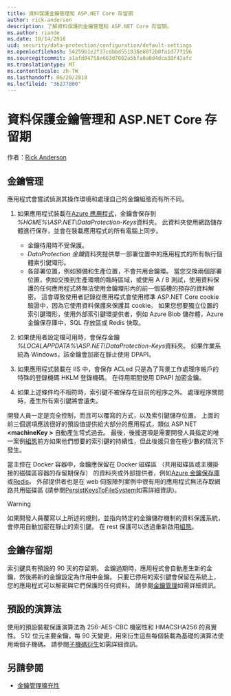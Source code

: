 ```yaml
---
title: 資料保護金鑰管理和 ASP.NET Core 存留期
author: rick-anderson
description: 了解資料保護的金鑰管理和 ASP.NET Core 存留期。
ms.author: riande
ms.date: 10/14/2016
uid: security/data-protection/configuration/default-settings
ms.openlocfilehash: 54259b1e2f37cdbbd551038e80f2b0fa1d77f196
ms.sourcegitcommit: a1afd04758e663d7062a5bfa8a0d4dca38f42afc
ms.translationtype: MT
ms.contentlocale: zh-TW
ms.lasthandoff: 06/20/2018
ms.locfileid: "36277800"
---
```

# <a name="data-protection-key-management-and-lifetime-in-aspnet-core"></a>資料保護金鑰管理和 ASP.NET Core 存留期

作者：[Rick Anderson](https://twitter.com/RickAndMSFT)

## <a name="key-management"></a>金鑰管理

應用程式會嘗試偵測其操作環境和處理自己的金鑰組態而有所不同。

1. 如果應用程式裝載在[Azure 應用程式](https://azure.microsoft.com/services/app-service/)，金鑰會保存到 *%HOME%\ASP.NET\DataProtection-Keys*資料夾。 此資料夾使用網路儲存體進行保存，並會在裝載應用程式的所有電腦上同步。
   * 金鑰待用時不受保護。
   * *DataProtection 金鑰*資料夾提供單一部署位置中的應用程式的所有執行個體索引鍵環形。
   * 各部署位置，例如預備和生產位置，不會共用金鑰環。 當您交換兩個部署位置，例如交換到生產環境的臨時區域，或使用 A / B 測試，使用資料保護的任何應用程式將無法使用金鑰環形內的前一個插槽的預存的資料解密。 這會導致使用者記錄從應用程式會使用標準 ASP.NET Core cookie 驗證中，因為它使用資料保護來保護其 cookie。 如果您想要獨立位置的索引鍵環形，使用外部索引鍵環提供者，例如 Azure Blob 儲存體，Azure 金鑰保存庫中，SQL 存放區或 Redis 快取。

1. 如果使用者設定檔可用時，會保存金鑰 *%LOCALAPPDATA%\ASP.NET\DataProtection-Keys*資料夾。 如果作業系統為 Windows，該金鑰會加密在靜止使用 DPAPI。

1. 如果應用程式裝載在 IIS 中，會保存 ACLed 只是為了背景工作處理序帳戶的特殊的登錄機碼 HKLM 登錄機碼。 在待用期間使用 DPAPI 加密金鑰。

1. 如果上述條件均不相符時，索引鍵不被保存在目前的程序之外。 處理程序關閉時，產生所有索引鍵將會遺失。

開發人員一定是完全控制，而且可以覆寫的方式，以及索引鍵儲存位置。 上面的前三個選項應該很好的預設值提供給大部分的應用程式，類似 ASP.NET  **\<machineKey >** 自動產生常式過去。 最後，後援選項是需要開發人員指定的唯一案例[組態](xref:security/data-protection/configuration/overview)前方如果他們想要的索引鍵的持續性，但此後援只會在極少數的情況下發生。

當主控在 Docker 容器中，金鑰應保留在 Docker 磁碟區 （共用磁碟區或主機掛接的磁碟區容器的存留期保存） 的資料夾或外部提供者，例如[Azure 金鑰保存庫](https://azure.microsoft.com/services/key-vault/)或[Redis](https://redis.io/)。 外部提供者也是在 web 伺服陣列案例中很有用的應用程式無法存取網路共用磁碟區 (請參閱[PersistKeysToFileSystem](xref:security/data-protection/configuration/overview#persistkeystofilesystem)如需詳細資訊)。

> [!WARNING]
> 如果開發人員覆寫以上所述的規則，並指向特定的金鑰儲存機制的資料保護系統，會停用自動加密在靜止的索引鍵。 在 rest 保護可以透過重新啟用[組態](xref:security/data-protection/configuration/overview)。

## <a name="key-lifetime"></a>金鑰存留期

索引鍵具有預設的 90 天的存留期。 金鑰過期時，應用程式會自動產生新的金鑰，然後將新的金鑰設定為作用中金鑰。 只要已停用的索引鍵會保留在系統上，您的應用程式可以解密與它們保護的任何資料。 請參閱[金鑰管理](xref:security/data-protection/implementation/key-management#key-expiration-and-rolling)如需詳細資訊。

## <a name="default-algorithms"></a>預設的演算法

使用的預設裝載保護演算法為 256-AES-CBC 機密性和 HMACSHA256 的真實性。 512 位元主要金鑰，每 90 天變更，用來衍生這些每個裝載為基礎的演算法使用兩個子機碼。 請參閱[子機碼衍生](xref:security/data-protection/implementation/subkeyderivation#additional-authenticated-data-and-subkey-derivation)如需詳細資訊。

## <a name="see-also"></a>另請參閱

* [金鑰管理擴充性](xref:security/data-protection/extensibility/key-management)
